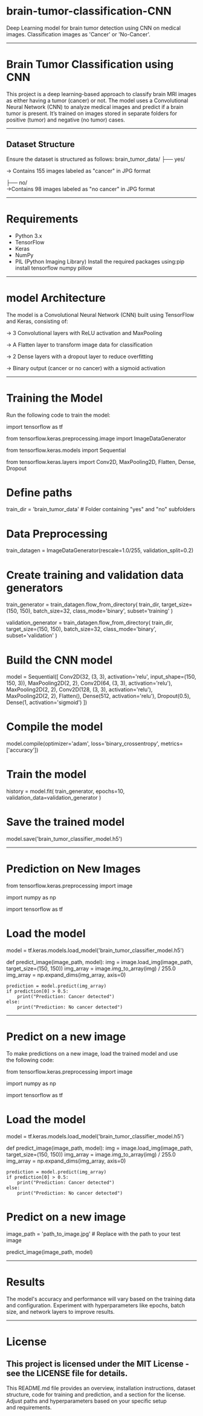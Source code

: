 # brain-tumor-classification-CNN
Deep Learning model for brain tumor detection using CNN on medical images. Classification images as 'Cancer' or 'No-Cancer'.

---------------------------------------------------------------------------------------------

# Brain Tumor Classification using CNN

This project is a deep learning-based approach to classify brain MRI images as either having a tumor (cancer) or not. The model uses a Convolutional Neural Network (CNN) to analyze medical images and predict if a brain tumor is present. It’s trained on images stored in separate folders for positive (tumor) and negative (no tumor) cases.

-----------------------------------------------------------------------------------------------
## Dataset Structure
Ensure the dataset is structured as follows:
brain_tumor_data/ ├── yes/       

-> Contains 155 images labeled as "cancer" in JPG format 

├── no/        
->Contains 98 images labeled as "no cancer" in JPG format

-----------------------------------------------------------------------------------------------
# Requirements
- Python 3.x
- TensorFlow
- Keras
- NumPy
- PIL (Python Imaging Library)
Install the required packages using:pip install tensorflow numpy pillow

----------------------------------------------------------------------------------------------

# model Architecture
The model is a Convolutional Neural Network (CNN) built using TensorFlow and Keras, consisting of:

-> 3 Convolutional layers with ReLU activation and MaxPooling

-> A Flatten layer to transform image data for classification

-> 2 Dense layers with a dropout layer to reduce overfitting

-> Binary output (cancer or no cancer) with a sigmoid activation

-------------------------------------------------------------------------------------------
# Training the Model
Run the following code to train the model:

import tensorflow as tf

from tensorflow.keras.preprocessing.image import ImageDataGenerator

from tensorflow.keras.models import Sequential

from tensorflow.keras.layers import Conv2D, MaxPooling2D, Flatten, Dense, Dropout

# Define paths
train_dir = 'brain_tumor_data'  # Folder containing "yes" and "no" subfolders
# Data Preprocessing
train_datagen = ImageDataGenerator(rescale=1.0/255, validation_split=0.2)
# Create training and validation data generators
train_generator = train_datagen.flow_from_directory(
    train_dir,
    target_size=(150, 150),
    batch_size=32,
    class_mode='binary',
    subset='training'
)

validation_generator = train_datagen.flow_from_directory(
    train_dir,
    target_size=(150, 150),
    batch_size=32,
    class_mode='binary',
    subset='validation'
)

# Build the CNN model

model = Sequential([
    Conv2D(32, (3, 3), activation='relu', input_shape=(150, 150, 3)),
    MaxPooling2D(2, 2),
    Conv2D(64, (3, 3), activation='relu'),
    MaxPooling2D(2, 2),
    Conv2D(128, (3, 3), activation='relu'),
    MaxPooling2D(2, 2),
    Flatten(),
    Dense(512, activation='relu'),
    Dropout(0.5),
    Dense(1, activation='sigmoid')
])

# Compile the model

model.compile(optimizer='adam', loss='binary_crossentropy', metrics=['accuracy'])

# Train the model

history = model.fit(
    train_generator,
    epochs=10,
    validation_data=validation_generator
)
# Save the trained model
model.save('brain_tumor_classifier_model.h5')

-----------------------------------------------------------------------------------------

# Prediction on New Images

from tensorflow.keras.preprocessing import image

import numpy as np

import tensorflow as tf

# Load the model

model = tf.keras.models.load_model('brain_tumor_classifier_model.h5')

def predict_image(image_path, model):
    img = image.load_img(image_path, target_size=(150, 150))
    img_array = image.img_to_array(img) / 255.0
    img_array = np.expand_dims(img_array, axis=0)

    prediction = model.predict(img_array)
    if prediction[0] > 0.5:
        print("Prediction: Cancer detected")
    else:
        print("Prediction: No cancer detected")


-----------------------------------------------------------------------------------------------
# Predict on a new image
To make predictions on a new image, load the trained model and use the following code:

from tensorflow.keras.preprocessing import image

import numpy as np

import tensorflow as tf

# Load the model

model = tf.keras.models.load_model('brain_tumor_classifier_model.h5')

def predict_image(image_path, model):
    img = image.load_img(image_path, target_size=(150, 150))
    img_array = image.img_to_array(img) / 255.0
    img_array = np.expand_dims(img_array, axis=0)

    prediction = model.predict(img_array)
    if prediction[0] > 0.5:
        print("Prediction: Cancer detected")
    else:
        print("Prediction: No cancer detected")

# Predict on a new image

image_path = 'path_to_image.jpg'  # Replace with the path to your test image

predict_image(image_path, model)

-----------------------------------------------------------------------------------------------
# Results

The model's accuracy and performance will vary based on the training data and configuration. Experiment with hyperparameters like epochs, batch size, and network layers to improve results.

-----------------------------------------------------------------------------------------------
# License
This project is licensed under the MIT License - see the LICENSE file for details.
---
This README.md file provides an overview, installation instructions, dataset structure, code for training and prediction, and a section for the license. Adjust paths and hyperparameters based on your specific setup and requirements.
